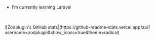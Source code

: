 - I’m currently learning Laravel

<br>
<br>
![Zodplugin's GitHub stats](https://github-readme-stats.vercel.app/api?username=zodplugin&show_icons=true&theme=radical)
